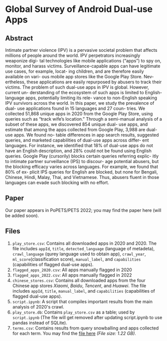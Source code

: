 # Global Survey of Android Dual-use Apps
## Abstract
Intimate partner violence (IPV) is a pervasive societal problem that affects millions of people around the world. IPV perpetrators increasingly weaponize digi- tal technologies like mobile applications (“apps”) to spy on, monitor, and harass victims. Surveillance-capable apps can have legitimate use cases, for example, locat- ing children, and are therefore easily available on vari- ous mobile app stores like the Google Play Store. Nev- ertheless, these applications are easily repurposed by abusers to track their victims. The problem of such dual-use apps in IPV is global. However, current un- derstanding of the ecosystem of such apps is limited to English-language apps, potentially limiting its rele- vance to non-English speaking IPV survivors across the world. In this paper, we study the prevalence of dual- use applications found in 15 languages and 27 coun- tries. We collected 51,868 unique apps in 2020 from the Google Play Store, using queries such as “track wife’s location.” Through a semi-manual analysis of a subset of these apps, we discovered 854 unique dual- use apps, and estimate that among the apps collected from Google Play, 3,988 are dual-use apps. We found no- table differences in app search results, suggested queries, and marketed capabilities of dual-use apps across differ- ent languages. For instance, we identified that 18% of dual-use apps do not have an English description, and 28% could not be found using English queries. Google Play (cursorily) blocks certain queries referring explic- itly to intimate partner surveillance (IPS) to discour- age potential abusers, but the blocking efficacy varies across languages. For example, we found that 80% of ex- plicit IPS queries for English are blocked, but none for Bengali, Chinese, Hindi, Malay, Thai, and Vietnamese. Thus, abusers fluent in those languages can evade such blocking with no effort.

## Paper
Our paper appears in PoPETS/PETS 2022; you may find the paper here (will be added soon). 

## Files
1. `play_store.csv`: Contains all downloaded apps in 2020 and 2020. The file includes `appId`, `title`, `detected_language` (language of metadeta), `crawl_language` (qurey language used to obtain app), `crawl_year`, `ml_score`(classification score), `manual_label`, and `capabilities` (capabilities of flagged dual-use apps).
2. `flagged_apps_2020.csv`: All apps manually flagged in 2020
3. `flagged_apps_2022.csv`: All apps manually flagged in 2022
4. `chinese_stores.csv`: Contains all downloaded apps from the four Chinese app stores *Xiaomi*, *Baidu*, *Tencent*, and *Huawei*. The file includes `appId`, `title`, `manual_label`, and `capabilities` (capabilities of flagged dual-use apps).
5. `script.ipynb`: A script that compiles important results from the main analysis of 2020's crawl.
6. `play_store.db`: Contains `play_store.csv` as a table; used by `script.ipynb` (The file will get removed after updating script.ipynb to use pandas instead of SQLite).
7. `terms.csv`: Contains results from query snowballing and apps collected for each term. You may find the [file here]([https://drive.google.com/file/d/1VYj54HwIHPqvPjkVIpv7wF6jDyRVWiZO/view?usp=sharing]) _(File size: 1.22 GB)_.

